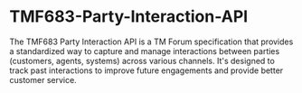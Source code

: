 # TMF683-Party-Interaction-API
The TMF683 Party Interaction API is a TM Forum specification that provides a standardized way to capture and manage interactions between parties (customers, agents, systems) across various channels. It's designed to track past interactions to improve future engagements and provide better customer service.

